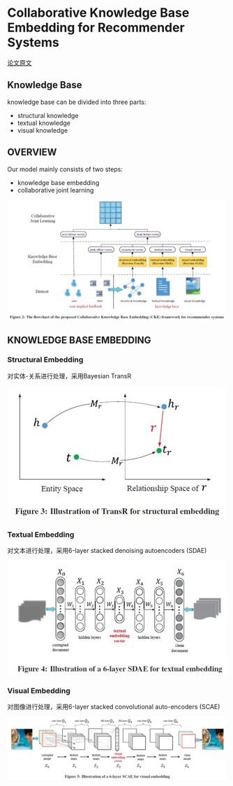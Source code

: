 # Collaborative Knowledge Base Embedding for Recommender Systems

[论文原文]()

## Knowledge Base

knowledge base can be divided into three parts: 

- structural knowledge
- textual knowledge
- visual knowledge

## OVERVIEW

Our model mainly consists of two steps: 

- knowledge base embedding
- collaborative joint learning

![](res/cke.jpg)

## KNOWLEDGE BASE EMBEDDING

### Structural Embedding

对实体-关系进行处理，采用Bayesian TransR

![](res/TransR.jpg)

### Textual Embedding

对文本进行处理，采用6-layer stacked denoising autoencoders (SDAE)

![](res/6-layerSDAE.jpg)

### Visual Embedding

对图像进行处理，采用6-layer stacked convolutional auto-encoders (SCAE)

![](res/6-layerscae.jpg)